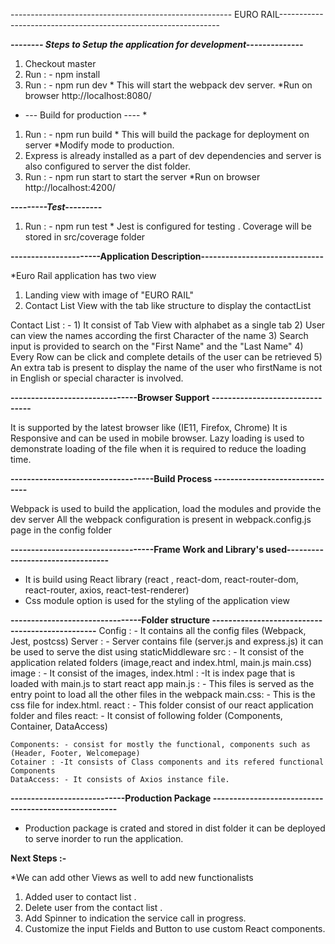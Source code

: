 
------------------------------------------------------- EURO RAIL---------------------------------------------------------------

***-------- Steps to Setup the application for development--------------***

1) Checkout master
2) Run : - npm install
3) Run : - npm run dev   * This will start the webpack dev server. 
*Run on browser http://localhost:8080/

* --- Build for production ---- *
1) Run : - npm run build * This will build the package for deployment on server *Modify mode to production.
2) Express is already installed as a part of dev dependencies and server is also configured to server the dist folder.
3) Run : - npm run start to start the server  *Run on browser http://localhost:4200/


***---------Test---------***
1) Run : - npm run test * Jest is configured for testing .
Coverage will be stored in src/coverage folder


**----------------------Application Description------------------------------**

*Euro Rail application has two view 
1) Landing view with image of "EURO RAIL"
2) Contact List  View with the tab like structure to display the contactList 

Contact List : -
	1) It consist of Tab View with alphabet as a single tab 
	2) User can view the names according the first Character of the name 
	3) Search input is provided to search on the "First Name" and the "Last Name"
	4) Every Row can be click and complete details of the user can be retrieved 
	5) An extra tab is present to display the name of the user who firstName is not in English or special character is involved.
	
	
**-------------------------------Browser Support --------------------------------**

It is supported by the latest browser like (IE11, Firefox, Chrome)
It is Responsive and can be used in mobile browser.
Lazy loading is used to demonstrate loading of the file when it is required to reduce the loading time.

**-----------------------------------Build Process -------------------------------**

Webpack is used to build the application, load the modules and provide the dev server
All the webpack configuration is present in webpack.config.js  page in the config folder

**-----------------------------------Frame Work and Library's used---------------------------------**

* It is build using React library (react , react-dom, react-router-dom, react-router, axios, react-test-renderer)
* Css module option is used for the styling of the application view


**--------------------------------Folder structure ------------------------------------------------**
Config : - It contains all the config files (Webpack, Jest, postcss)
Server : - Server contains file (server.js and express.js) it can be used to serve the dist using staticMiddleware
src : - It consist of the application related folders  (image,react and index.html, main.js main.css)
							image : - It consist of the images,
							index.html : -It is index page that is loaded with main.js to start react app
							main.js : - This files is served as the entry point to load all the other files in the webpack
							main.css: - This is the css file for index.html.
							react : - This folder consist of our react application folder and files
react: - It consist of following folder (Components, Container, DataAccess)

	Components: - consist for mostly the functional, components such as (Header, Footer, Welcomepage)
	Cotainer : -It consists of Class components and its refered functional Components
	DataAccess: - It consists of Axios instance file.
	
**----------------------------Production Package -----------------------------------------------------**

* Production package is crated and stored in dist folder it can be deployed to serve inorder to run the application.
	
						
							
**Next Steps :-** 

*We can add other Views as well to add new functionalists  						

1) Added user to contact list .
2) Delete user from the contact list .
3) Add Spinner to indication the service call in progress.
4) Customize the input Fields and Button to use custom React  components.









